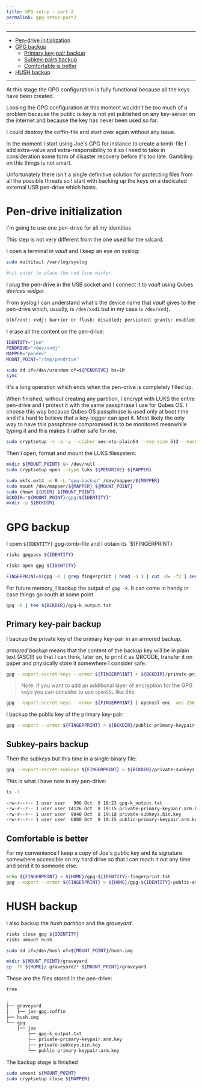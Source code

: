 ```yaml
---
title: GPG setup - part 2
permalink: gpg-setup-part2
---
```


---
<!-- TOC -->

- [Pen-drive initialization](#pen-drive-initialization)
- [GPG backup](#gpg-backup)
    - [Primary key-pair backup](#primary-key-pair-backup)
    - [Subkey-pairs backup](#subkey-pairs-backup)
    - [Comfortable is better](#comfortable-is-better)
- [HUSH backup](#hush-backup)

<!-- /TOC -->
---

At this stage the GPG configuration is fully functional because all the keys have been created.

Loosing the GPG configuration at this moment wouldn't be too much of a problem because the public is key is not yet published on any key-server on the internet and because the key has never been used so far.

I could destroy the coffin-file and start over again without any issue.

In the moment I start using Joe's GPG for instance to create a tomb-file I add extra-value and extra-responsibility to it so I need to take in consideration some form of disaster recovery before it's too late. Gambling on this things is not smart.

Unfortunately there isn't a single definitive solution for protecting files from all the possible threats so I start with backing up the keys on a dedicated external USB pen-drive which hosts.

# Pen-drive initialization

I'm going to use one pen-drive for all my identities

This step is not very different from the one used for the sdcard.

I open a terminal in _vault_ and I keep an eye on syslog:

``` bash
sudo multitail /var/log/syslog

#hit enter to place the red line marker
```

I plug the pen-drive in the USB socket and I connect it to _vault_ using Qubes _devices widget_

From syslog I can understand what's the device name that _vault_ gives to the pen-drive which, usually, is `/dev/xvdi` but in my case is `/dev/xvdj`.

``` bash
blkfront: xvdj: barrier or flush: disabled; persistent grants: enabled; indirect descriptors: enabled;

```

I erase all the content on the pen-drive:

``` bash
IDENTITY="joe"
PENDRIVE="/dev/xvdj"
MAPPER="pendev"
MOUNT_POINT="/tmp/pendrive"

sudo dd if=/dev/urandom of=${PENDRIVE} bs=1M
sync
```
It's a long operation which ends when the pen-drive is completely filled up.

When finished, without creating any partition, I encrypt with LUKS the entire pen-drive and I protect it with the same passphrase I use for Qubes OS. I choose this way because Qubes OS passphrase is used only at boot time and it's hard to believe that a key-logger can spot it. Most likely the only way to have this passphrase compromised is to be monitored meanwhile typing it and this makes it rather safe for me.

``` bash
sudo cryptsetup -v -q -y --cipher aes-xts-plain64 --key-size 512 --hash sha512 --iter-time 5000 --use-random luksFormat ${PENDRIVE}
```

Then I open, format and mount the LUKS filesystem:

``` bash
mkdir ${MOUNT_POINT} &> /dev/null
sudo cryptsetup open --type luks ${PENDRIVE} ${MAPPER}

sudo mkfs.ext4 -m 0 -L "gpg-backup" /dev/mapper/${MAPPER}
sudo mount /dev/mapper/${MAPPER} ${MOUNT_POINT}
sudo chown ${USER} ${MOUNT_POINT}
BCKDIR="${MOUNT_POINT}/gpg/${IDENTITY}"
mkdir -p ${BCKDIR}
```


# GPG backup

I open `${IDENTITY}` gpg-tomb-file and I obtain its `${FINGERPRINT}

``` bash
risks gpgpass ${IDENTITY}

risks open gpg ${IDENTITY}

FINGERPRINT=$(gpg -K | grep fingerprint | head -n 1 | cut -d= -f2 | sed 's/ //g')
```

For future memory, I backup the output of `gpg -k`. It can come in handy in case things go south at some point.

``` bash
gpg -k | tee ${BCKDIR}/gpg-k_output.txt
```

## Primary key-pair backup

I backup the private key of the primary key-pair in an armored backup.

_armored backup_ means that the content of the backup key will be in plain text (ASCII) so that I can think, later on, to print it as QRCODE, transfer it on paper and physically store it somewhere I consider safe.

``` bash
gpg --export-secret-keys --armor ${FINGERPRINT} > ${BCKDIR}/private-primary-keypair.arm.key
```

> Note: if you want to add an additional layer of encryption for the GPG keys you can consider to use `openSSL` like this:

``` bash
gpg --export-secret-keys --armor ${FINGERPRINT} | openssl enc -aes-256-cbc -a  > ${BCKDIR}/private-primary-keypair.arm.key
```

I backup the public key of the primary key-pair:

``` bash
gpg --export --armor ${FINGERPRINT} > ${BCKDIR}/public-primary-keypair.arm.key
```

## Subkey-pairs backup

Then the subkeys but this time in a single binary file:

``` bash
gpg --export-secret-subkeys ${FINGERPRINT} > ${BCKDIR}/private-subkeys.bin.key
```

This is what I have now in my pen-drive:

``` bash
ls -l

-rw-r--r-- 1 user user   906 Oct  8 19:23 gpg-k_output.txt
-rw-r--r-- 1 user user 14126 Oct  8 19:15 private-primary-keypair.arm.key
-rw-r--r-- 1 user user  9040 Oct  8 19:18 private-subkeys.bin.key
-rw-r--r-- 1 user user  6880 Oct  8 19:15 public-primary-keypair.arm.key
```

## Comfortable is better

For my convenience I keep a copy of Joe's public key and its signature somewhere accessible on my hard drive so that I can reach it out any time and send it to someone else.

``` bash
echo ${FINGERPRINT} > ${HOME}/gpg-${IDENTITY}-fingerprint.txt
gpg --export --armor ${FINGERPRINT} > ${HOME}/gpg-${IDENTITY}-public-armored.key
```

# HUSH backup

I also backup the _hush partition_ and the _graveyard_.

``` bash
risks close gpg ${IDENTITY}
risks umount hush

sudo dd if=/dev/hush of=${MOUNT_POINT}/hush.img

mkdir ${MOUNT_POINT}/graveyard
cp -fR ${HOME}/.graveyard/* ${MOUNT_POINT}/graveyard
```

These are the files stored in the pen-drive:

``` bash
tree

.
├── graveyard
│   ├── joe-gpg.coffin
├── hush.img
└── gpg
    |── joe
        ├── gpg-k_output.txt
        ├── private-primary-keypair.arm.key
        ├── private-subkeys.bin.key
        └── public-primary-keypair.arm.key
```

The backup stage is finished

``` bash
sudo umount ${MOUNT_POINT}
sudo cryptsetup close ${MAPPER}
```
